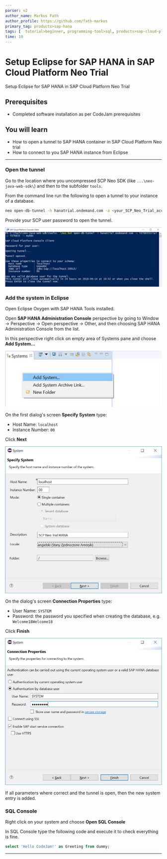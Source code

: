 ```yaml
---
parser: v2
author_name: Markus Fath
author_profile: https://github.com/fath-markus
primary_tag: products>sap-hana
tags: [  tutorial>beginner, programming-tool>sql, products>sap-cloud-platform, products>sap-hana ]
time: 10
---
```


# Setup Eclipse for SAP HANA in SAP Cloud Platform Neo Trial
<!-- description --> Setup Eclipse for SAP HANA in SAP Cloud Platform Neo Trial

## Prerequisites  
 - Completed software installation as per CodeJam prerequisites

## You will learn  
  - How to open a tunnel to SAP HANA container in SAP Cloud Platform Neo trial
  - How to connect to you SAP HANA instance from Eclipse


---

### Open the tunnel

Go to the location where you uncompressed SCP Neo SDK (like `...\neo-java-web-sdk\`) and then to the subfolder `tools`.

From the command line run the following to open a tunnel to your instance of a database.

```sh
neo open-db-tunnel -h hanatrial.ondemand.com -a <your_SCP_Neo_Trial_account> -u <your_SCP_user> -i <your_HANA_MDC_instance_name>
```

Provide your SCP user password to open the tunnel.

![Open tunnel](p010.jpg)

### Add the system in Eclipse

Open Eclipse Oxygen with SAP HANA Tools installed.

Open **SAP HANA Administration Console** perspective by going to Window -> Perspective -> Open perspective -> Other, and then choosing SAP HANA Administration Console from the list.

In this perspective right click on empty area of Systems pane and choose **Add System...**

![Add System](p030.jpg)

On the first dialog's screen **Specify System** type:
- Host Name: `localhost`
- Instance Number: `00`

Click **Next**

![System](p040.jpg)

On the dialog's screen **Connection Properties** type:
- User Name: `SYSTEM`
- Password: the password you specified when creating the database, e.g. `Welcome18Welcome18`

Click **Finish**

![User](p050.jpg)

If all parameters where correct and the tunnel is open, then the new system entry is added.


### SQL Console


Right click on your system and choose **Open SQL Console**

In SQL Console type the following code and execute it to check everything is fine.

```SQL
select 'Hello CodeJam!' as Greeting from dummy;
```


---
